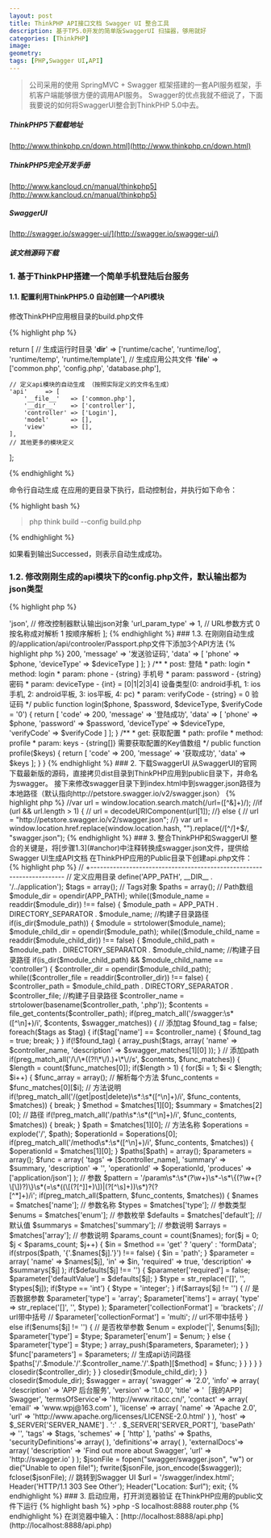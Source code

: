 ```yaml
---
layout: post
title: ThinkPHP API接口文档 Swagger UI 整合工具
description: 基于TP5.0开发的简单版SwaggerUI 扫描器，够用就好
categories: [ThinkPHP]
image: 
geometry: 
tags: [PHP,Swagger UI,API]
---
```


> 公司采用的使用 SpringMVC + Swagger 框架搭建的一套API服务框架，手机客户端能够很方便的调用API服务。
Swagger的优点我就不细说了，下面我要说的如何将SwaggerUI整合到ThinkPHP 5.0中去。

##### ThinkPHP5下载载地址
[http://www.thinkphp.cn/down.html](http://www.thinkphp.cn/down.html)

##### ThinkPHP5完全开发手册
[http://www.kancloud.cn/manual/thinkphp5](http://www.kancloud.cn/manual/thinkphp5)

##### SwaggerUI
[http://swagger.io/swagger-ui/](http://swagger.io/swagger-ui/)

##### 该文档源码下载


### 1. 基于ThinkPHP搭建一个简单手机登陆后台服务

#### 1.1. 配置利用ThinkPHP5.0 自动创建一个API模块

修改ThinkPHP应用根目录的build.php文件

{% highlight php %}

return [
    // 生成运行时目录
    '__dir__'  => ['runtime/cache', 'runtime/log', 'runtime/temp', 'runtime/template'],
    // 生成应用公共文件
    '__file__' => ['common.php', 'config.php', 'database.php'],

    // 定义api模块的自动生成 （按照实际定义的文件名生成）
    'api'     => [
        '__file__'   => ['common.php'],
        '__dir__'    => ['controller'],
        'controller' => ['Login'],
        'model'      => [],
        'view'       => [],
    ],
    // 其他更多的模块定义
];

{% endhighlight %}

命令行自动生成
在应用的更目录下执行，启动控制台，并执行如下命令：

{% highlight bash %}

>php think build --config build.php

{% endhighlight %}

如果看到输出Successed，则表示自动生成成功。

### 1.2. 修改刚刚生成的api模块下的config.php文件，默认输出都为json类型

{% highlight php %}

<?php
//配置文件
return [
	'default_return_type' => 'json', // 修改控制器默认输出json对象
	'url_param_type' => 1, // URL参数方式 0 按名称成对解析 1 按顺序解析
];

{% endhighlight %}

### 1.3. <span id = "anchor">在刚刚自动生成的/application/api/controoler/Passport.php文件下添加3个API方法</span>

{% highlight php %}

<?php
namespace app\api\controller;

/**
 * swagger: 登录相关
 */
class Passport
{
	/**
	 * post: 发送验证码
	 * path: sendVerify/{phone}/{deviceType}
	 * method: sendVerify
	 * param: phone - {string} 手机号
	 * param: deviceType - {int} = [0|1|2|3|4] 设备类型(0: android手机, 1: ios手机, 2: android平板, 3: ios平板, 4: pc)
	 */
	public function sendVerify($phone, $deviceType) {
		return [
			'code'		=> 200,
			'message'	=> '发送验证码',
			'data'		=> [
				'phone'			=> $phone,
				'deviceType'		=> $deviceType
			]
		];
	}
	
	/**
	 * post: 登陆
	 * path: login
	 * method: login
	 * param: phone - {string} 手机号
	 * param: password - {string} 密码
	 * param: deviceType - {int} = [0|1|2|3|4] 设备类型(0: android手机, 1: ios手机, 2: android平板, 3: ios平板, 4: pc)
	 * param: verifyCode - {string} = 0 验证码
	 */
	public function login($phone, $password, $deviceType, $verifyCode = '0') {
		return [
			'code'		=> 200,
			'message'	=> '登陆成功',
			'data'		=> [
				'phone'			=> $phone,
				'password'		=> $password,
				'deviceType'		=> $deviceType,
				'verifyCode'		=> $verifyCode
			]
		];
	}
	
	/**
	 * get: 获取配置
	 * path: profile
	 * method: profile
	 * param: keys - {string[]} 需要获取配置的Key值数组
	 */
	public function profile($keys) {
		return [
			'code'		=> 200,
			'message'	=> '获取成功',
			'data'		=> $keys
		];
	}
}

{% endhighlight %}

### 2. 下载SwaggerUI

从SwaggerUI的官网下载最新版的源码，直接拷贝dist目录到ThinkPHP应用到public目录下，并命名为swagger。

接下来修改swagger目录下到index.html中到swagger.json路径为本地路径（默认指向http://petstore.swagger.io/v2/swagger.json）

{% highlight php %}

//var url = window.location.search.match(/url=([^&]+)/);
//if (url && url.length > 1) {
//	url = decodeURIComponent(url[1]);
//} else {
//	url = "http://petstore.swagger.io/v2/swagger.json";
//}

var url = window.location.href.replace(window.location.hash, "").replace(/[^/]+$/, "swagger.json");

{% endhighlight %}

### 3. 整合ThinkPHP和SwaggerUI

整合的关键是，将[步骤1.3](#anchor)中注释转换成swagger.json文件，提供给Swagger UI生成API文档

在ThinkPHP应用的Public目录下创建api.php文件：

{% highlight php %}

<?php

// +----------------------------------------------------------------------
// | ThinkPHP SWAGGER [ 够用就好 ]
// +----------------------------------------------------------------------
// | Copyright (c) 2016 http://jitlee.com All rights reserved.
// +----------------------------------------------------------------------
// | Licensed ( http://jitlee.com/licenses/LICENSE-1.0 )
// +----------------------------------------------------------------------
// | Author: Jitlee.Wan <www.wpj@163.com>
// +----------------------------------------------------------------------

// 定义应用目录
define('APP_PATH', __DIR__ . '/../application');

$tags = array(); // Tags对象
$paths = array(); // Path数组

$module_dir = opendir(APP_PATH);
while(($module_name = readdir($module_dir)) !== false) {
	$module_path = APP_PATH . DIRECTORY_SEPARATOR . $module_name;    //构建子目录路径
	if(is_dir($module_path)) {
		$module = strtolower($module_name);
		
		$module_child_dir = opendir($module_path);
		while(($module_child_name = readdir($module_child_dir)) !== false) {
			$module_child_path = $module_path . DIRECTORY_SEPARATOR . $module_child_name;    //构建子目录路径
			if(is_dir($module_child_path) && $module_child_name == 'controller') {
				$controller_dir = opendir($module_child_path);
				while(($controller_file = readdir($controller_dir)) !== false) {
					$controller_path = $module_child_path . DIRECTORY_SEPARATOR . $controller_file;    //构建子目录路径
					$controller_name = strtolower(basename($controller_path, '.php'));
					$contents = file_get_contents($controller_path);
					if(preg_match_all('/swagger:\s*([^\n]+)/i', $contents, $swagger_matches)) {
						
						// 添加tag
						$found_tag = false;
						foreach($tags as $tag) {
							if($tag['name'] == $controller_name) {
								$found_tag = true;
								break;
							}
						}
						if(!$found_tag) {
							array_push($tags, array(
								'name'			=> $controller_name,
								'description'	=> $swagger_matches[1][0]
							));
						}
						
						// 添加path
						if(preg_match_all('/\/\*((?!\*\/).)+\*\//s', $contents, $func_matches)) {
							$length = count($func_matches[0]);
							if($length > 1) {
								for($i = 1; $i < $length; $i++) {
									$func_array = array();
									
									// 解析每个方法
									$func_contents = $func_matches[0][$i];
									
									// 方法说明
									if(!preg_match_all('/(get|post|delete)\s*:\s*([^\n]+)/i', $func_contents, $matches)) {
										break;
									}
									$method = $matches[1][0];
									$summary = $matches[2][0];
									
									// 路径
									if(!preg_match_all('/path\s*:\s*([^\n]+)/i', $func_contents, $matches)) {
										break;
									}
									$path = $matches[1][0];
									
									// 方法名称
									$operations = explode('/', $path);
									$operationId = $operations[0];
									if(preg_match_all('/method\s*:\s*([^\n]+)/i', $func_contents, $matches)) {
										$operationId = $matches[1][0];
									}
									
									$paths[$path] = array();
									$parameters = array();
									$func = array(
										'tags'			=> [$controller_name],
										'summary'		=> $summary,
										'description'	=> '',
										'operationId'	=> $operationId,
										'produces'		=> ['application/json']
									);
									
									// 参数
									$pattern = '/param\s*:\s*(?<name>\w+)\s*-\s*\{(?<type>\w+(?<array>\[\])?)\}\s*(=\s*((\[(?<enum>[^]]+)\])|(?<default>[^\s]+))\s*)?(?<summary>[^*]+)/i';
									if(preg_match_all($pattern, $func_contents, $matches)) {
										$names = $matches['name']; 		// 参数名称
										$types = $matches['type']; 		// 参数类型
										$enums = $matches['enum']; 		// 参数枚举
										$defaults = $matches['default']; // 默认值
										$summarys = $matches['summary']; // 参数说明
										$arrays = $matches['array']; // 参数说明
										
										$params_count = count($names);
										for($j = 0; $j < $params_count; $j++) {
											$in = $method == 'get' ? 'query' : 'formData';
											if(strpos($path, '{'.$names[$j].'}') !== false) {
												$in = 'path';
											}
											
											$parameter = array(
												'name'			=> $names[$j],
												'in'				=> $in,
												'required'		=> true,
												'description'	=> $summarys[$j]
											);
											
											if($defaults[$j] !== '') {
												$parameter['required'] = false;
												$parameter['defaultValue'] = $defaults[$j];	
											}
											
											$type = str_replace('[]', '', $types[$j]);
											if($type == 'int') {
												$type = 'integer';
											}
											
											if($arrays[$j] != '') { // 是否数据参数
												$parameter['type'] = 'array';
												$parameter['items'] = array(
													'type'	=> str_replace('[]', '', $type)
												);
												$parameter['collectionFormat'] = 'brackets'; // url带中括号
//												$parameter['collectionFormat'] = 'multi'; // url不带中括号
											} else if($enums[$j] != '') { // 是否枚举参数
												$enum = explode('|', $enums[$j]);
												$parameter['type'] = $type;
												$parameter['enum'] = $enum;
											} else {
												$parameter['type'] = $type;
											}
											array_push($parameters, $parameter);
										}
									}
									$func['parameters'] = $parameters;
									// 生成api访问路径
									$paths['/'.$module.'/'.$controller_name.'/'.$path][$method] = $func;
								}
							}
						}
					}
				}
				closedir($controller_dir);
			}
		}
		closedir($module_child_dir);
	}
}
closedir($module_dir);

$swagger = array(
	'swagger'	=> '2.0',
	'info'		=> array(
		'description'	=> 'APP 后台服务',
		'version'		=> '1.0.0',
		'title'			=> '［我的APP］Swagger',
		'termsOfService'=> 'http://www.ritacc.cn/',
		'contact'		=> array(
			'email'		=> 'www.wpj@163.com'
		),
		'license'		=> array(
			'name'		=> 'Apache 2.0',
			'url'		=> 'http://www.apache.org/licenses/LICENSE-2.0.html'
		)
	),
	'host'		=> $_SERVER['SERVER_NAME'] . ':' . $_SERVER['SERVER_PORT'],
	'basePath'	=> '',
	'tags'		=> $tags,
	'schemes'	=> [
		'http'
	],
	'paths'		=> $paths,
	'securityDefinitions'=> array(
		
	),
	'definitions'=> array(
	),
	'externalDocs'=> array(
		'description'	=> 'Find out more about Swagger',
		'url'			=> 'http://swagger.io'
	)
);

$jsonFile = fopen("swagger/swagger.json", "w") or die("Unable to open file!");
fwrite($jsonFile, json_encode($swagger));
fclose($jsonFile);

// 跳转到Swagger UI
$url = '/swagger/index.html';
Header('HTTP/1.1 303 See Other'); 
Header("Location: $url"); 
exit;

{% endhighlight %}

### 3. 启动应用，打开浏览器验证

在ThinkPHP应用的public文件下运行

{% highlight bash %}

>php -S localhost:8888 router.php

{% endhighlight %}

在浏览器中输入：[http://localhost:8888/api.php](http://localhost:8888/api.php)



